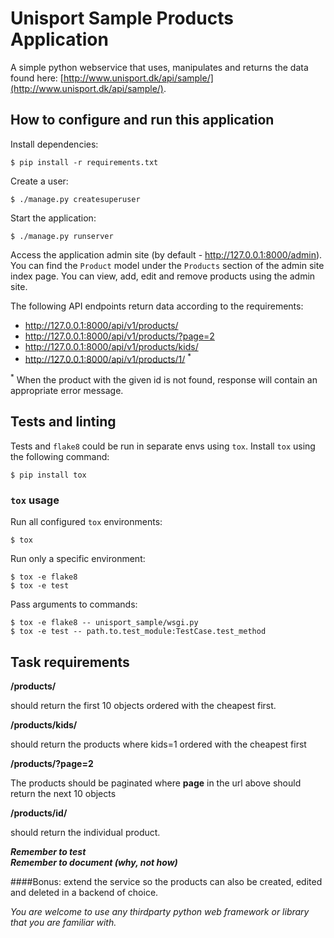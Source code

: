 # Unisport Sample Products Application

A simple python webservice that uses, manipulates and returns the data 
found here: [http://www.unisport.dk/api/sample/](http://www.unisport.dk/api/sample/).

## How to configure and run this application

Install dependencies:

```console
$ pip install -r requirements.txt
```

Create a user:

```console
$ ./manage.py createsuperuser
```

Start the application:

```console
$ ./manage.py runserver
```

Access the application admin site (by default - http://127.0.0.1:8000/admin).
You can find the `Product` model under the `Products` section of the
admin site index page. You can view, add, edit and remove products
using the admin site.

The following API endpoints return data according to the requirements:

  - http://127.0.0.1:8000/api/v1/products/
  - http://127.0.0.1:8000/api/v1/products/?page=2
  - http://127.0.0.1:8000/api/v1/products/kids/
  - http://127.0.0.1:8000/api/v1/products/1/ <sup>*</sup>

<sup>*</sup> When the product with the given id is not found, response
will contain an appropriate error message.

## Tests and linting

Tests and `flake8` could be run in separate envs using `tox`. Install
`tox` using the following command:

```console
$ pip install tox
```

### `tox` usage

Run all configured `tox` environments:

```console
$ tox
```

Run only a specific environment:

```console
$ tox -e flake8
$ tox -e test
```

Pass arguments to commands:

```console
$ tox -e flake8 -- unisport_sample/wsgi.py
$ tox -e test -- path.to.test_module:TestCase.test_method
```

## Task requirements

**/products/**  


should return the first 10 objects ordered with the cheapest first.
 
**/products/kids/**
 
should return the products where kids=1 ordered with the cheapest first

**/products/?page=2**
 
 The products should be paginated where **page** in the url above should return the next 10 objects  

 **/products/id/**
 
should return the individual product.


 
**_Remember to test_**   
**_Remember to document (why, not how)_**

####Bonus:
 extend the service so the products can also be created, edited and deleted in a backend of choice.


_You are welcome to use any thirdparty python web framework or library that you are familiar with._  

